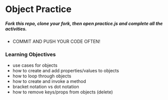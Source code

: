 Object Practice
=========
##### Fork this repo, clone your fork, then open practice.js and complete all the activities.
* COMMIT AND PUSH YOUR CODE OFTEN!

### Learning Objectives
  - use cases for objects
  - how to create and add properties/values to objects
  - how to loop through objects
  - how to create and invoke a method
  - bracket notation vs dot notation
  - how to remove keys/props from objects (delete)
